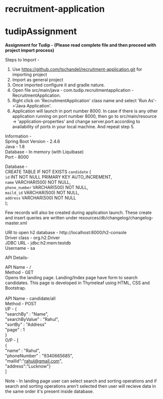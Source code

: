 # recruitment-application
# tudipAssignment
**Assignment for Tudip - (Please read complete file and then proceed with project import process)**<br />

Steps to Import - <br />
1. Use https://github.com/tschandel/recruitment-application.git for importing project<br />
2. Import as general project<br />
3. Once imported configure it and gradle nature.<br />
4. Open file src/main/java - com.tudip.recruitmentapplication - RecruitmentApplication.<br />
5. Right click on 'RecruitmentApplication' class name and select 'Run As'->'Java Application'.<br />
6. Application will launch in port number 8000. In case if there is any other application running on port number 8000, then go to src/main/resource -> 'application-properties' and change server.port according to availability of ports in your local machine. And repeat step 5. <br />


Information -<br />
Spring Boot Version - 2.4.6<br />
Java - 1.8<br />
Database - In memory (with Liquibase)<br />
Port - 8000<br />

Database - <br />
CREATE TABLE IF NOT EXISTS `candidate` (<br />
    `id` INT NOT NULL PRIMARY KEY AUTO_INCREMENT,<br />
    `name` VARCHAR(500) NOT NULL,<br />
    `phone_number` VARCHAR(500) NOT NULL,<br />
    `maild_id` VARCHAR(500) NOT NULL,<br />
    `address` VARCHAR(500) NOT NULL<br />
);<br />

Few records will also be created during application launch. These create and insert queries are written under resources/db/changelog/changelog-master.xml<br />

URI to open h2 database - http://localhost:8000/h2-console<br />
Driver class - org.h2.Driver<br />
JDBC URL - jdbc:h2:mem:testdb<br />
Username - sa<br />


API Details- <br />

API Name - /<br />
Method - GET <br />
Opens the landing page. Landing/Index page have form to search candidates. This page is developed in Thymeleaf using HTML, CSS and Bootstrap.<br />
<br />
API Name - candidate/all<br />
Method - POST<br />
I/P - {<br />
	"searchBy" : "Name",<br />
	"searchByValue" : "Rahul",<br />
	"sortBy" : "Address"<br />
	"page" : 1<br />
}<br />
O/P - [<br />
	{<br />
  "name" : "Rahul", <br />
  "phoneNumber" : "9340665685", <br />
  "mailId":"rahul@gmail.com", <br />
  "address":"Lucknow"}<br />
]<br />

Note - In landing page user can select search and sorting operations and if search and sorting operations aren't selected then user will recieve data in the same order it's present inside database.
